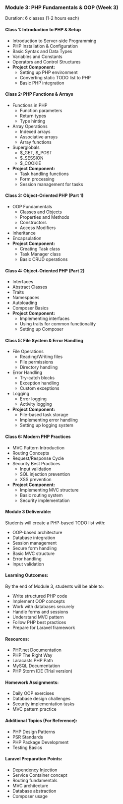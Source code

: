 ### Module 3: PHP Fundamentals & OOP (Week 3)
Duration: 6 classes (1-2 hours each)

#### Class 1: Introduction to PHP & Setup
- Introduction to Server-side Programming
- PHP Installation & Configuration
- Basic Syntax and Data Types
- Variables and Constants
- Operators and Control Structures
- **Project Component:**
  - Setting up PHP environment
  - Converting static TODO list to PHP
  - Basic PHP integration

#### Class 2: PHP Functions & Arrays
- Functions in PHP
  - Function parameters
  - Return types
  - Type hinting
- Array Operations
  - Indexed arrays
  - Associative arrays
  - Array functions
- Superglobals
  - $_GET, $_POST
  - $_SESSION
  - $_COOKIE
- **Project Component:**
  - Task handling functions
  - Form processing
  - Session management for tasks

#### Class 3: Object-Oriented PHP (Part 1)
- OOP Fundamentals
  - Classes and Objects
  - Properties and Methods
  - Constructors
  - Access Modifiers
- Inheritance
- Encapsulation
- **Project Component:**
  - Creating Task class
  - Task Manager class
  - Basic CRUD operations

#### Class 4: Object-Oriented PHP (Part 2)
- Interfaces
- Abstract Classes
- Traits
- Namespaces
- Autoloading
- Composer Basics
- **Project Component:**
  - Implementing interfaces
  - Using traits for common functionality
  - Setting up Composer

#### Class 5: File System & Error Handling
- File Operations
  - Reading/Writing files
  - File permissions
  - Directory handling
- Error Handling
  - Try-catch blocks
  - Exception handling
  - Custom exceptions
- Logging
  - Error logging
  - Activity logging
- **Project Component:**
  - File-based task storage
  - Implementing error handling
  - Setting up logging system

#### Class 6: Modern PHP Practices
- MVC Pattern Introduction
- Routing Concepts
- Request/Response Cycle
- Security Best Practices
  - Input validation
  - SQL injection prevention
  - XSS prevention
- **Project Component:**
  - Implementing MVC structure
  - Basic routing system
  - Security implementation

#### Module 3 Deliverable:
Students will create a PHP-based TODO list with:
- OOP-based architecture
- Database integration
- Session management
- Secure form handling
- Basic MVC structure
- Error handling
- Input validation

#### Learning Outcomes:
By the end of Module 3, students will be able to:
- Write structured PHP code
- Implement OOP concepts
- Work with databases securely
- Handle forms and sessions
- Understand MVC pattern
- Follow PHP best practices
- Prepare for Laravel framework

#### Resources:
- PHP.net Documentation
- PHP The Right Way
- Laracasts PHP Path
- MySQL Documentation
- PHP Storm IDE (Trial version)

#### Homework Assignments:
- Daily OOP exercises
- Database design challenges
- Security implementation tasks
- MVC pattern practice

#### Additional Topics (For Reference):
- PHP Design Patterns
- PSR Standards
- PHP Package Development
- Testing Basics

#### Laravel Preparation Points:
- Dependency Injection
- Service Container concept
- Routing fundamentals
- MVC architecture
- Database abstraction
- Composer usage
